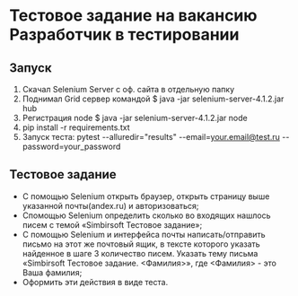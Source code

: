 # Тестовое задание на вакансию Разработчик в тестировании
## Запуск
1) Скачал Selenium Server с оф. сайта в отдельную папку
2) Поднимал Grid сервер командой  $ java -jar selenium-server-4.1.2.jar hub </br>
3) Регистрация node  $ java -jar selenium-server-4.1.2.jar node </br>
4) pip install -r requirements.txt
5) Запуск теста: pytest --alluredir="results" --email=your.email@test.ru --password=your_password 
## Тестовое задание</br>
- С помощью Selenium открыть браузер, открыть страницу выше указанной
почты(andex.ru) и авторизоваться; 
- Спомощью Selenium определить сколько во входящих нашлось писем с
темой «Simbirsoft Тестовое задание»; 
- С помощью Selenium и интерфейса почты написать/отправить письмо на
этот же почтовый ящик, в тексте которого указать найденное в шаге 3
количество писем. Указать тему письма «Simbirsoft Тестовое задание.
<Фамилия>», где <Фамилия> - это Ваша фамилия; 
- Оформить эти действия в виде теста.
